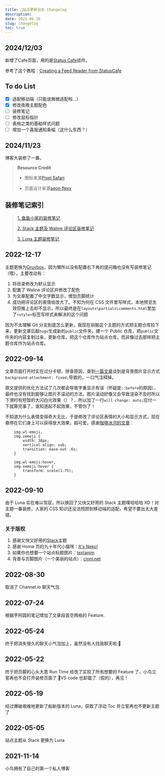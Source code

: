 ```yaml
---
title: 💎站点更新日志 Changelog
description:
date: 2021-06-28
slug: changelog
toc: true
---
```


## 2024/12/03

新增了Cafe页面，用的是[Status Cafe]()挂件。

参考了这个教程：[Creating a Feed Reader from StatusCafe
](https://bechnokid.neocities.org/resources/tut_statuscafefeed)

## To do List

- [x] 适配移动端（只能说微微适配啦…）
- [x] 修改夜晚主题配色
- [ ] 装修笔记
- [ ] 修改鼠标指针
- [ ] 表格之类的基础样式问题
- [ ] 增加一个喜报通知条幅（这什么东西？）

## 2024/11/23

博客大装修了一番。

> **Resource Credit**
> 
> - 图标来源[Pixel Safari](https://pixelsafari.neocities.org/favicon/)
> 
> - 页面设计来源[aeon flexx](https://codepen.io/aeon-flexx-dead-girl/pen/RwXmbdQ)

## 装修笔记索引

> [1. 鱼鱼小家的装修笔记](/posts/archiveandlink/)
>
> [2. Stack 主题及 Waline 评论区装修笔记](/posts/decoration/)
>
> [3. Luna 主题装修笔记](/posts/hugo-luna/)


## 2022-12-17

主题更换为[Gruvbox](https://github.com/schnerring/hugo-theme-gruvbox)，因为懒所以没有配置右下角的提问箱也没有写装修笔记（喂），主要改动有：

1. 将目录修改为默认显示
2. 配置了 Waline 评论区并修改了配色
3. 为文章配置了中文字数显示，增加页脚统计
4. 成功把评论区的表情给改大了。不知为何在 CSS 文件里写样式，本地预览生效但推上去却不显示，所以最终是在`layouts\partials\comments.html`里加了`<style>`标签写样式来解决的这个问题

因为不太理解 Git 分支到底怎么更新，我现在驯服这个主题的方式把主题仓库拉下来，更新文章后敲`hugo`生成新的`public`文件夹，建一个 Public 仓库，把`public`文件夹的内容复制过来，更新仓库，把这个仓库作为站点仓库，而非像过去那样把主题仓库作为站点仓库。

## 2022-09-14

文章页面打开时实在过分卡顿，排查原因，查到[一篇文章](https://segmentfault.com/a/1190000002970056)谈到是背景图片显示方式`background-attachment: fixed;`导致的，一口气注释掉。

原文提供的优化方法试了几次都会导致字重显示有误（怀疑是`::before`的原因），最终也没有找到能够让图片不滚动的方法，图片滚动好像又会导致渲染不及时所以下滑时有短暂的大闪白光效果（）？，所以加了一行`will-change: auto;`应付一下就算完事了，谁知道起不起效果，不管你了！

不知道为什么表情变得奇大无比，于是修改了评论区表情的大小和显示方式，现在悬停在它们身上可以获得放大效果，超可爱。感谢[咖啡冰河的文章](https://blog.mysto.cyou/posts/211028-blognewtheme/)：

```
    img.wl-emoji,
    img.vemoji {
        width: 38px;
        vertical-align: sub;
        transition: ease-out .6s;
    }

    img.wl-emoji:hover,
    img.vemoji:hover {
        transform: scale(1.75);
    }
```

## 2022-09-10

由于 Luna 实在难以驾驭，所以换回了又快又好用的 Stack 主题噗哈哈哈 XD！对主题一番装修，人家的 CSS 知识还没法照顾到移动端的适配，希望不要出太大差错。

### 关于版权

1. 感谢又快又好用的[Stack](https://github.com/CaiJimmy/hugo-theme-stack)主题
2. 感谢 Home 页的九十年代小猫咪：[It's Neko!](https://webneko.net/?white)
3. 如果你也想要一个站点标题图片：[textanim](https://textanim.com/)
4. 背景与页脚图片（一个美丽的站点）：[cinni.net](https://cinni.net/web.html#blinkies)

## 2022-08-30

取消了 Channel.io 聊天气泡.

## 2022-07-24

根据芋阿圆的笔记增加了文章段首空两格的 Feature.

## 2022-05-24

终于把消失很久的聊天小气泡加上，虽然没有人找我聊天啦 💬

## 2022-05-22

终于把页脚的心头大患 Run Time 给改了实现了所有想要的 Feature 了，小鸟立誓再也不会打开装修页面了 😤VS code 也卸载了（假的），再见！

## 2022-05-19

经过爆破艰难地更新了船新版本的 Luna，获取了浮动 Toc 并立誓再也不更新主题了

## 2022-05-05

站点主题从 Stack 更换为 Luna

## 2021-11-14

小鸟拥有了自己的第一个私人博客
